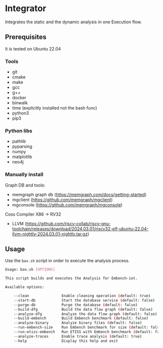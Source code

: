 # Integrator

Integrates the static and the dynamic analysis in one Execution flow.

## Prerequisites

It is tested on Ubuntu 22.04

### Tools

- git 
- cmake 
- make 
- gcc 
- g++ 
- docker
- binwalk
- time (explicitly installed not the bash func)
- python3
- pip3

### Python libs

- pathlib
- pyparsing
- numpy
- matplotlib
- neo4j

### Manually install

Graph DB and tools:

- memgraph graph db (https://memgraph.com/docs/getting-started)
- mgclient (https://github.com/memgraph/mgclient)
- mgconsole (https://github.com/memgraph/mgconsole)

Coss Compiler X86 -> RV32

- LLVM (https://github.com/riscv-collab/riscv-gnu-toolchain/releases/download/2024.03.01/riscv32-elf-ubuntu-22.04-llvm-nightly-2024.03.01-nightly.tar.gz)

## Usage

Use the `bax.sh` script in order to execute the analysis process.

```bash
Usage: bax.sh [OPTIONS]

This script builds and executes the Analysis for Embench-iot.

Available options:

    --clean               Enable cleaning operation (default: true)
    --start-db            Start the database service (default: false)
    --purge-db            Purge the database (default: false)
    --build-dfg           Build the data flow graph (default: false)
    --analyze-dfg         Analyze the data flow graph (default: false)
    --build-embench       Build Embench benchmark (default: false)
    --analyze-binary      Analyze binary files (default: false)
    --run-embench-size    Run Embench benchmark for size (default: false)
    --run-etiss-embench   Run ETISS with Embench benchmark (default: false)
    --analyze-traces      Enable trace analysis (default: true)
    --help                Display this help and exit
```
